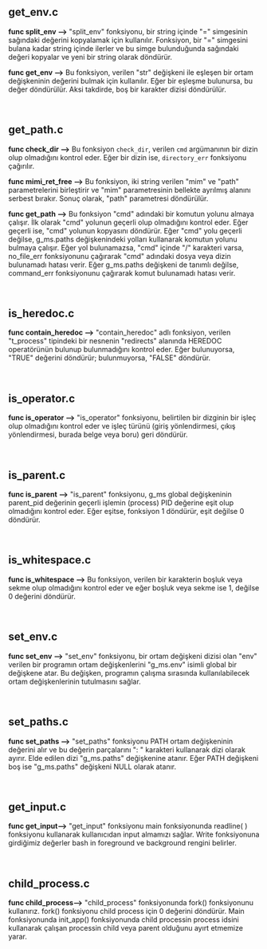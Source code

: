 ## get_env.c

**func split_env -->** "split_env" fonksiyonu, bir string içinde "=" simgesinin sağındaki değerini kopyalamak için kullanılır. Fonksiyon, bir "=" simgesini bulana kadar string içinde ilerler ve bu simge bulunduğunda sağındaki değeri kopyalar ve yeni bir string olarak döndürür.


**func get_env -->** Bu fonksiyon, verilen "str" değişkeni ile eşleşen bir ortam değişkeninin değerini bulmak için kullanılır. Eğer bir eşleşme bulunursa, bu değer döndürülür. Aksi takdirde, boş bir karakter dizisi döndürülür.

<br />

## get_path.c

**func check_dir -->** Bu fonksiyon `check_dir`, verilen `cmd` argümanının bir dizin olup olmadığını kontrol eder. Eğer bir dizin ise, `directory_err` fonksiyonu çağırılır.


**func mimi_ret_free -->** Bu fonksiyon, iki string verilen "mim" ve "path" parametrelerini birleştirir ve "mim" parametresinin bellekte ayrılmış alanını serbest bırakır. Sonuç olarak, "path" parametresi döndürülür.


**func get_path -->** Bu fonksiyon "cmd" adındaki bir komutun yolunu almaya çalışır. İlk olarak "cmd" yolunun geçerli olup olmadığını kontrol eder. Eğer geçerli ise, "cmd" yolunun kopyasını döndürür. Eğer "cmd" yolu geçerli değilse, g_ms.paths değişkenindeki yolları kullanarak komutun yolunu bulmaya çalışır. Eğer yol bulunamazsa, "cmd" içinde "/" karakteri varsa, no_file_err fonksiyonunu çağırarak "cmd" adındaki dosya veya dizin bulunamadı hatası verir. Eğer g_ms.paths değişkeni de tanımlı değilse, command_err fonksiyonunu çağırarak komut bulunamadı hatası verir.

<br />

## is_heredoc.c

**func contain_heredoc -->** "contain_heredoc" adlı fonksiyon, verilen "t_process" tipindeki bir nesnenin "redirects" alanında HEREDOC operatörünün bulunup bulunmadığını kontrol eder. Eğer bulunuyorsa, "TRUE" değerini döndürür; bulunmuyorsa, "FALSE" döndürür.

<br />

## is_operator.c

**func is_operator -->** "is_operator" fonksiyonu, belirtilen bir dizginin bir işleç olup olmadığını kontrol eder ve işleç türünü (giriş yönlendirmesi, çıkış yönlendirmesi, burada belge veya boru) geri döndürür.

<br />

## is_parent.c

**func is_parent -->** "is_parent" fonksiyonu, g_ms global değişkeninin parent_pid değerinin geçerli işlemin (process) PID değerine eşit olup olmadığını kontrol eder. Eğer eşitse, fonksiyon 1 döndürür, eşit değilse 0 döndürür.

<br />

## is_whitespace.c

**func is_whitespace -->** Bu fonksiyon, verilen bir karakterin boşluk veya sekme olup olmadığını kontrol eder ve eğer boşluk veya sekme ise 1, değilse 0 değerini döndürür.

<br />

## set_env.c

**func set_env -->** "set_env" fonksiyonu, bir ortam değişkeni dizisi olan "env" verilen bir programın ortam değişkenlerini "g_ms.env" isimli global bir değişkene atar. Bu değişken, programın çalışma sırasında kullanılabilecek ortam değişkenlerinin tutulmasını sağlar.

<br />

## set_paths.c

**func set_paths -->** "set_paths" fonksiyonu PATH ortam değişkeninin değerini alır ve bu değerin parçalarını ": " karakteri kullanarak dizi olarak ayırır. Elde edilen dizi "g_ms.paths" değişkenine atanır. Eğer PATH değişkeni boş ise "g_ms.paths" değişkeni NULL olarak atanır.

<br />

## get_input.c

**func get_input-->**  "get_input" fonksiyonu main fonksiyonunda readline( ) fonksiyonu kullanarak kullanıcıdan input almamızı sağlar. Write fonksiyonuna girdiğimiz değerler bash in foreground ve background rengini belirler.

<br />

## child_process.c

**func child_process-->**  "child_process" fonksiyonunda fork() fonksiyonunu kullanırız. fork() fonksiyonu child process için 0 değerini döndürür. Main fonksiyonunda init_app() fonksiyonunda child processin process idsini kullanarak çalışan processin child veya parent olduğunu ayırt etmemize yarar. 

<br />
